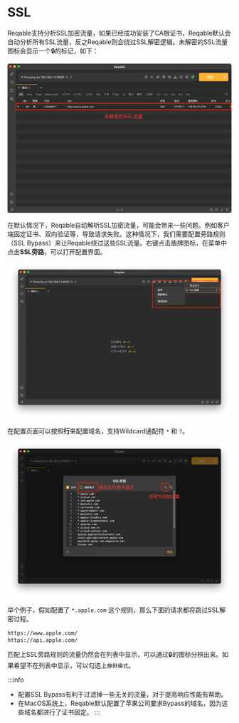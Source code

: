 # SSL

Reqable支持分析SSL加密流量，如果已经成功安装了CA根证书，Reqable默认会自动分析所有SSL流量，反之Reqable则会绕过SSL解密逻辑。未解密的SSL流量图标会显示一个🔒的标记，如下：

![](arts/ssl_01.png)

在默认情况下，Reqable自动解析SSL加密流量，可能会带来一些问题。例如客户端固定证书、双向验证等，导致请求失败。这种情况下，我们需要配置旁路规则（SSL Bypass）来让Reqable绕过这些SSL流量。右键点击盾牌图标，在菜单中点击**SSL旁路**，可以打开配置界面。

![](arts/ssl_02.png)

在配置页面可以按照**行**来配置域名，支持Wildcard通配符 `*` 和 `?`。

![](arts/ssl_03.png)

举个例子，假如配置了 `*.apple.com` 这个规则，那么下面的请求都将跳过SSL解密过程。
```
https://www.apple.com/
https://api.apple.com/
```

匹配上SSL旁路规则的流量仍然会在列表中显示，可以通过🔒的图标分辨出来。如果希望不在列表中显示，可以勾选上`静默模式`。

:::info
- 配置SSL Bypass有利于过滤掉一些无关的流量，对于提高响应性能有帮助。
- 在MacOS系统上，Reqable默认配置了苹果公司要求Bypass的域名，因为这些域名都进行了证书固定。
:::